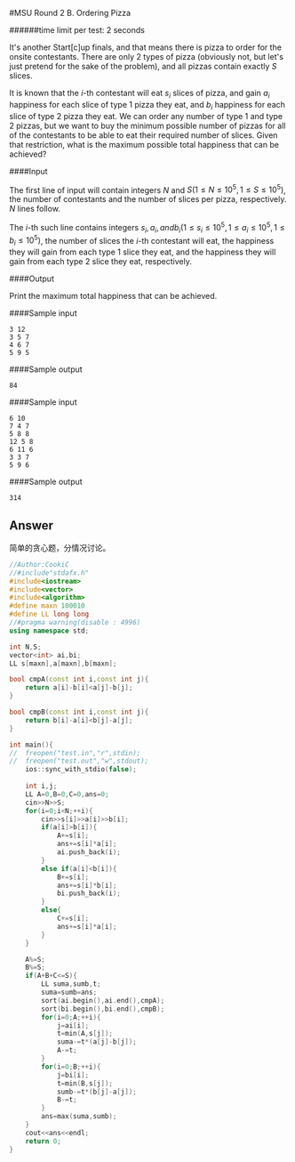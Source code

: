 #MSU Round 2 B. Ordering Pizza

######time limit per test: 2 seconds

It's another Start[c]up finals, and that means there is pizza to order for the onsite contestants. There are only 2 types of pizza (obviously not, but let's just pretend for the sake of the problem), and all pizzas contain exactly $S$ slices.

It is known that the *i*-th contestant will eat $s_i​$ slices of pizza, and gain $a_i​$ happiness for each slice of type 1 pizza they eat, and $b_i​$ happiness for each slice of type 2 pizza they eat. We can order any number of type 1 and type 2 pizzas, but we want to buy the minimum possible number of pizzas for all of the contestants to be able to eat their required number of slices. Given that restriction, what is the maximum possible total happiness that can be achieved?

####Input

The first line of input will contain integers $N$ and $S (1 ≤ N ≤ 10^5, 1 ≤ S ≤ 10^5)$, the number of contestants and the number of slices per pizza, respectively. *N* lines follow.

The $i$-th such line contains integers $s_i, a_i, and b_i (1 ≤ s_i ≤ 10^5, 1 ≤ a_i ≤ 10^5, 1 ≤ b_i ≤ 10^5)$, the number of slices the $i$-th contestant will eat, the happiness they will gain from each type 1 slice they eat, and the happiness they will gain from each type 2 slice they eat, respectively.

####Output

Print the maximum total happiness that can be achieved.

####Sample input

```
3 12
3 5 7
4 6 7
5 9 5
```

####Sample output

```
84
```

####Sample input

```
6 10
7 4 7
5 8 8
12 5 8
6 11 6
3 3 7
5 9 6
```

####Sample output

```
314
```

## Answer

简单的贪心题，分情况讨论。

```c++
//Author:CookiC
//#include"stdafx.h"
#include<iostream>
#include<vector>
#include<algorithm>
#define maxn 100010
#define LL long long
//#pragma warning(disable : 4996)
using namespace std;

int N,S;
vector<int> ai,bi;
LL s[maxn],a[maxn],b[maxn];

bool cmpA(const int i,const int j){
	return a[i]-b[i]<a[j]-b[j];
}

bool cmpB(const int i,const int j){
	return b[i]-a[i]<b[j]-a[j];
}

int main(){
//	freopen("test.in","r",stdin);
//	freopen("test.out","w",stdout);
	ios::sync_with_stdio(false);
	
	int i,j;
	LL A=0,B=0,C=0,ans=0;
	cin>>N>>S;
	for(i=0;i<N;++i){
		cin>>s[i]>>a[i]>>b[i];
		if(a[i]>b[i]){
			A+=s[i];
			ans+=s[i]*a[i];
			ai.push_back(i);
		}
		else if(a[i]<b[i]){
			B+=s[i];
			ans+=s[i]*b[i];
			bi.push_back(i);
		}
		else{
			C+=s[i];
			ans+=s[i]*a[i];
		}
	}

	A%=S;
	B%=S;
	if(A+B+C<=S){
		LL suma,sumb,t;
		suma=sumb=ans;
		sort(ai.begin(),ai.end(),cmpA);
		sort(bi.begin(),bi.end(),cmpB);
		for(i=0;A;++i){
			j=ai[i];
			t=min(A,s[j]);
			suma-=t*(a[j]-b[j]);
			A-=t;
		}
		for(i=0;B;++i){
			j=bi[i];
			t=min(B,s[j]);
			sumb-=t*(b[j]-a[j]);
			B-=t;
		}
		ans=max(suma,sumb);
	}
	cout<<ans<<endl;
	return 0;
}
```

